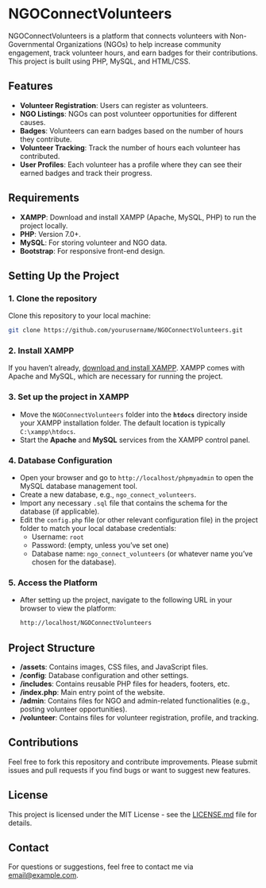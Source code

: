 
# NGOConnectVolunteers

NGOConnectVolunteers is a platform that connects volunteers with Non-Governmental Organizations (NGOs) to help increase community engagement, track volunteer hours, and earn badges for their contributions. This project is built using PHP, MySQL, and HTML/CSS.

## Features

- **Volunteer Registration**: Users can register as volunteers.
- **NGO Listings**: NGOs can post volunteer opportunities for different causes.
- **Badges**: Volunteers can earn badges based on the number of hours they contribute.
- **Volunteer Tracking**: Track the number of hours each volunteer has contributed.
- **User Profiles**: Each volunteer has a profile where they can see their earned badges and track their progress.

## Requirements

- **XAMPP**: Download and install XAMPP (Apache, MySQL, PHP) to run the project locally.
- **PHP**: Version 7.0+.
- **MySQL**: For storing volunteer and NGO data.
- **Bootstrap**: For responsive front-end design.

## Setting Up the Project

### 1. Clone the repository

Clone this repository to your local machine:

```bash
git clone https://github.com/yourusername/NGOConnectVolunteers.git
```

### 2. Install XAMPP

If you haven’t already, [download and install XAMPP](https://www.apachefriends.org/download.html). XAMPP comes with Apache and MySQL, which are necessary for running the project.

### 3. Set up the project in XAMPP

- Move the `NGOConnectVolunteers` folder into the **`htdocs`** directory inside your XAMPP installation folder. The default location is typically `C:\xampp\htdocs`.
- Start the **Apache** and **MySQL** services from the XAMPP control panel.

### 4. Database Configuration

- Open your browser and go to `http://localhost/phpmyadmin` to open the MySQL database management tool.
- Create a new database, e.g., `ngo_connect_volunteers`.
- Import any necessary `.sql` file that contains the schema for the database (if applicable).
- Edit the `config.php` file (or other relevant configuration file) in the project folder to match your local database credentials:
    - Username: `root`
    - Password: (empty, unless you’ve set one)
    - Database name: `ngo_connect_volunteers` (or whatever name you’ve chosen for the database).

### 5. Access the Platform

- After setting up the project, navigate to the following URL in your browser to view the platform:
    ```bash
    http://localhost/NGOConnectVolunteers
    ```

## Project Structure

- **/assets**: Contains images, CSS files, and JavaScript files.
- **/config**: Database configuration and other settings.
- **/includes**: Contains reusable PHP files for headers, footers, etc.
- **/index.php**: Main entry point of the website.
- **/admin**: Contains files for NGO and admin-related functionalities (e.g., posting volunteer opportunities).
- **/volunteer**: Contains files for volunteer registration, profile, and tracking.

## Contributions

Feel free to fork this repository and contribute improvements. Please submit issues and pull requests if you find bugs or want to suggest new features.

## License

This project is licensed under the MIT License - see the [LICENSE.md](LICENSE.md) file for details.

## Contact

For questions or suggestions, feel free to contact me via [email@example.com](mailto:email@example.com).
